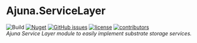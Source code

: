 # Ajuna.ServiceLayer
![Build](https://github.com/ajuna-network/Ajuna.ServiceLayer/actions/workflows/dotnet.yml/badge.svg)
[![Nuget](https://img.shields.io/nuget/v/Ajuna.ServiceLayer)](https://www.nuget.org/packages/Ajuna.ServiceLayer/)
[![GitHub issues](https://img.shields.io/github/issues/ajuna-network/Ajuna.ServiceLayer.svg)](https://github.com/ajuna-network/Ajuna.ServiceLayer/issues)
[![license](https://img.shields.io/github/license/ajuna-network/Ajuna.ServiceLayer)](https://github.com/ajuna-network/Ajuna.ServiceLayer/blob/origin/LICENSE)
[![contributors](https://img.shields.io/github/contributors/ajuna-network/Ajuna.ServiceLayer)](https://github.com/ajuna-network/Ajuna.ServiceLayer/graphs/contributors)  
*Ajuna Service Layer module to easily implement substrate storage services.*
